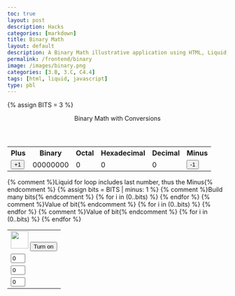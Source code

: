 ```yaml
---
toc: true
layout: post
description: Hacks
categories: [markdown]
title: Binary Math
layout: default
description: A Binary Math illustrative application using HTML, Liquid, and JavaScript.
permalink: /frontend/binary
image: /images/binary.png
categories: [3.B, 3.C, C4.4]
tags: [html, liquid, javascript]
type: pbl
---
```


<!-- Hack 1: add a character display to text when 8 bits, determine if printable or not printable -->
<!-- Hack 2: change to 24 bits and add a color code and display color when 24 bits, think about display on this one -->
<!-- Hack 3: do your own thing -->

{% assign BITS = 3 %}
<html>
<div class="container bg-primary">
    <header class="pb-3 mb-4 border-bottom border-primary text-dark">
        <span class="fs-4">Binary Math with Conversions</span>
    </header>
    <div class="row justify-content-md-center">
        <div class="col-8">
            <table class="table">
            <tr id="table">
                <th>Plus</th>
                <th>Binary</th>
                <th>Octal</th>
                <th>Hexadecimal</th>
                <th>Decimal</th>
                <th>Minus</th>
            </tr>
            <tr>
                <td><button type="button" id="add1" onclick="add(1)">+1</button></td>
                <td id="binary">00000000</td>
                <td id="octal">0</td>
                <td id="hexadecimal">0</td>
                <td id="decimal">0</td>
                <td><button type="button" id="sub1" onclick="add(-1)">-1</button></td>
            </tr>
            </table>
        </div>
        <div class="col-12">
            {% comment %}Liquid for loop includes last number, thus the Minus{% endcomment %}
            {% assign bits = BITS | minus: 1 %} 
            <table class="table">
            <tr>
                {% comment %}Build many bits{% endcomment %}
                {% for i in (0..bits) %}
                <td><img class="img-responsive py-3" id="bulb{{ i }}" src="{{site.baseurl}}/images/bulb_off.png" alt="" width="40" height="Auto">
                    <button type="button" id="butt{{ i }}" onclick="javascript:toggleBit({{ i }})">Turn on</button>
                </td>
                {% endfor %}
            </tr>
            <tr>
                {% comment %}Value of bit{% endcomment %}
                {% for i in (0..bits) %}
                <td><input type='text' id="digit{{ i }}" Value="0" size="1" readonly></td>
                {% endfor %}
            </tr>
            <tr>
                {% comment %}Value of bit{% endcomment %}
                {% for i in (0..bits) %}
                <td><input type='text' id="result{{ i }}" Value="0" size="1" readonly><div id="strdiv{{ i }}"></div></td>
                {% endfor %}
            </tr>
            <tr>
            <td><input type='text' id="totalval" Value="0" size="1" readonly><div id="equationdiv"></div></td>
            </tr>
            </table>
        </div>
    </div>
</div>
</html>

<script>
    const BITS = {{ BITS }};
    const MAX = 2 ** BITS - 1;
    const MSG_ON = "Turn on";
    const IMAGE_ON = "{{site.baseurl}}/images/bulb_on.gif";
    const MSG_OFF = "Turn off";
    const IMAGE_OFF = "{{site.baseurl}}/images/bulb_off.png"
    // return string with current value of each bit
    function getBits() {
        let bits = "";
        for(let i = 0; i < BITS; i++) {
        bits = bits + document.getElementById('digit' + i).value;
        }
        return bits;
    }
    // setter for DOM values
    function setConversions(binary) {
        document.getElementById('binary').innerHTML = binary;
        // Octal conversion
        document.getElementById('octal').innerHTML = parseInt(binary, 2).toString(8);
        // Hexadecimal conversion
        document.getElementById('hexadecimal').innerHTML = parseInt(binary, 2).toString(16);
        // Decimal conversion
        document.getElementById('decimal').innerHTML = parseInt(binary, 2).toString();
    }
    //
    function decimal_2_base(decimal, base) {
        let conversion = "";
        // loop to convert to base
        do {
        let digit = decimal % base;
        conversion = "" + digit + conversion; // what does this do?
        decimal = ~~(decimal / base);         // what does this do?
        } while (decimal > 0);                  // why while at the end? what is ~~?
        // loop to pad with zeros
        if (base === 2) {                        // only pad for binary conversions
        for (let i = 0; conversion.length < BITS; i++) {
            conversion = "0" + conversion;
        }
        }
        return conversion;
    }

    // toggle selected bit and recalculate
    function toggleBit(i) {
       // alert("Digit action: " + i );
        const dig = document.getElementById('digit' + i);
        const image = document.getElementById('bulb' + i);
        const butt = document.getElementById('butt' + i);
        const ret = document.getElementById('result' + i);
        // Change digit and visual
        if (image.src.match(IMAGE_ON)) {
        dig.value = 0;
        image.src = IMAGE_OFF;
        butt.innerHTML = MSG_ON;
        } else {
        dig.value = 1;
        image.src = IMAGE_ON;
        butt.innerHTML = MSG_OFF;
        }
        // Binary numbers
        const binary = getBits();
        setConversions(binary);
        cal();
    }
    // add is positive integer, subtract is negative integer
    function cal() {
        //alert("start");
        let totaldec=0;
        for (let i = 0; i < 3; i++){
            //alert("i="+i);
            a = Math.abs (i - 2);
            const dig = document.getElementById('digit' + i);
            const ret = document.getElementById('result' + i); 
            const str = document.getElementById('strdiv' + i); 
            //alert("dig-value:"+dig.value);
            if (dig.value == 0) {
                ret.value = 0;
            } else {
                ret.value = 2 ** a;
            }
            stroutput=2**a +"x"+dig.value+"="+ret.value;
            //alert(stroutput);
            str.innerHTML=stroutput;

            //alert("return="+ret.value);
            //alert("parse="+parseInt(ret.value));
            totaldec += parseInt(ret.value); 
            //alert("total="+totaldec);
            
            //trout += "<td>" + 2 ** a + "</td>"; 
        }
        
        const tot = document.getElementById('totalval');
        tot.value = totaldec;
        //document.getElementById('totalval').value=totaldec;
        alert(totaldec);
        eq=document.getElementById('result2')+"+"+document.getElementById('result1')+"+"+document.getElementById('result0')+"="+totaldec;
        alert(eq);
        document.getElementById('equationdiv').innerHTML=eq;
        

    }
    function add(n) {
        let binary = getBits();
        // convert to decimal and do math
        let decimal = parseInt(binary, 2);
        if (n > 0) {  // PLUS
        decimal = MAX === decimal ? 0 : decimal += n; // OVERFLOW or PLUS
        } else  {     // MINUS
        decimal = 0 === decimal ? MAX : decimal += n; // OVERFLOW or MINUS
        }
        // convert the result back to binary
        binary = decimal_2_base(decimal, 2);
        // update conversions
        setConversions(binary);
        // update bits
        for (let i = 0; i < binary.length; i++) {
        let digit = binary.substr(i, 1);
        document.getElementById('digit' + i).value = digit;
        if (digit === "1") {
            document.getElementById('bulb' + i).src = IMAGE_ON;
            document.getElementById('butt' + i).innerHTML = MSG_OFF;
        } else {
            document.getElementById('bulb' + i).src = IMAGE_OFF;
            document.getElementById('butt' + i).innerHTML = MSG_ON;
        }
        }
        cal();
    }
     function oneMultiply() {
        if (dig.value = 1) {
            console.log (4 * 1);
        }
        else {
            console.log (4 * 0);
        }
    }
</script>
